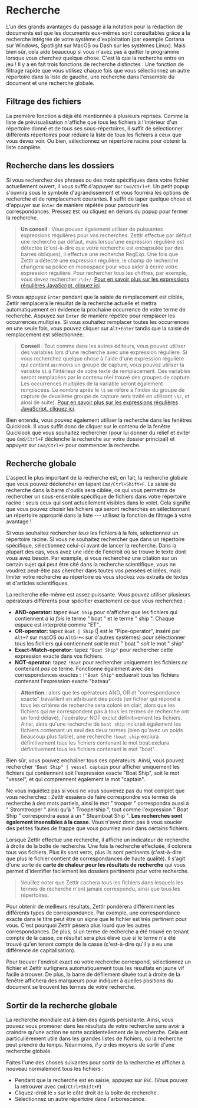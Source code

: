 # Recherche

L'un des grands avantages du passage à la notation pour la rédaction de documents est que les documents eux-mêmes sont consultables grâce à la recherche intégrée de votre système d'exploitation (par exemple Cortana sur Windows, Spotlight sur MacOS ou Dash sur les systèmes Linux). Mais bien sûr, cela aide beaucoup si vous n'avez pas à quitter le programme lorsque vous cherchez quelque chose. C'est là que la recherche entre en jeu ! Il y a en fait trois fonctions de recherche distinctes : Une fonction de filtrage rapide que vous utilisez chaque fois que vous sélectionnez un autre répertoire dans la liste de gauche, une recherche dans l'ensemble du document et une recherche globale.

## Filtrage des fichiers

La première fonction a déjà été mentionnée à plusieurs reprises. Comme la liste de prévisualisation n'affiche que tous les fichiers à l'intérieur d'un répertoire donné et de tous ses sous-répertoires, il suffit de sélectionner différents répertoires pour réduire la liste de tous les fichiers à ceux que vous devez voir. Ou bien, sélectionnez un répertoire racine pour obtenir la liste complète.

## Recherche dans les dossiers

Si vous recherchez des phrases ou des mots spécifiques dans votre fichier actuellement ouvert, il vous suffit d'appuyer sur `Cmd/Ctrl+F`. Un petit popup s'ouvrira sous le symbole d'agrandissement et vous fournira les options de recherche et de remplacement courantes. Il suffit de taper quelque chose et d'appuyer sur `Enter` de manière répétée pour parcourir les correspondances. Pressez `ESC` ou cliquez en dehors du popup pour fermer la recherche.

> **Un conseil** : Vous pouvez également utiliser de puissantes expressions régulières pour vos recherches. Zettlr effectue par défaut une recherche par défaut, mais lorsqu'une expression régulière est détectée (c'est-à-dire que votre recherche est encapsulée par des barres obliques), il effectue une recherche RegExp. Une fois que Zettlr a détecté une expression régulière, le champ de recherche changera sa police en monospace pour vous aider à écrire votre expression régulière. Pour rechercher tous les chiffres, par exemple, vous devez rechercher `/\d+/`. [Pour en savoir plus sur les expressions régulières JavaScript, cliquez ici](https://codeburst.io/javascript-learn-regular-expressions-for-beginners-bb6107015d91).

Si vous appuyez `Enter` pendant que la saisie de remplacement est ciblée, Zettlr remplacera le résultat de la recherche actuelle et mettra automatiquement en évidence la prochaine occurrence de votre terme de recherche. Appuyez sur `Enter` de manière répétée pour remplacer les occurrences multiples. Si vous souhaitez remplacer toutes les occurrences en une seule fois, vous pouvez cliquer sur `Alt+Enter` tandis que la saisie de remplacement est sélectionnée.

> **Conseil** : Tout comme dans les autres éditeurs, vous pouvez utiliser des variables lors d'une recherche avec une expression régulière. Si vous recherchez quelque chose à l'aide d'une expression régulière qui contient au moins un groupe de capture, vous pouvez utiliser la variable `$1` à l'intérieur de votre texte de remplacement. Ces variables seront remplacées par le contenu réel trouvé des groupes de capture. Les occurrences multiples de la variable seront également remplacées. Le nombre après le `\$` se réfère à l'index du groupe de capture (le deuxième groupe de capture sera traité en utilisant `\$2`, et ainsi de suite). [Pour en savoir plus sur les expressions régulières JavaScript, cliquez ici](https://codeburst.io/javascript-learn-regular-expressions-for-beginners-bb6107015d91).

Bien entendu, vous pouvez également utiliser la recherche dans les fenêtres Quicklook. Il vous suffit donc de cliquer sur le contenu de la fenêtre Quicklook que vous souhaitez rechercher (pour lui donner du relief et éviter que `Cmd/Ctrl+F` déclenche la recherche sur votre dossier principal) et appuyez sur `Cmd/Ctrl+F` pour commencer la recherche.

## Recherche globale

L'aspect le plus important de la recherche est, en fait, la recherche globale que vous pouvez déclencher en tapant `Cmd/Ctrl+Shift+F`. La saisie de recherche dans la barre d'outils sera ciblée, ce qui vous permettra de rechercher un sous-ensemble spécifique de fichiers dans votre répertoire racine : seuls ceux qui sont actuellement visibles dans le volet. Cela signifie que vous pouvez choisir les fichiers qui seront recherchés en sélectionnant un répertoire approprié dans la liste --- utilisez la fonction de filtrage à votre avantage !

Si vous souhaitez rechercher _tous_ les fichiers à la fois, sélectionnez un répertoire racine. Si vous ne souhaitez rechercher que dans un répertoire spécifique, sélectionnez celui-ci avant de lancer la recherche. Dans la plupart des cas, vous avez une idée de l'endroit où se trouve le texte dont vous avez besoin. Par exemple, si vous recherchez une citation sur un certain sujet qui peut être cité dans la recherche scientifique, vous ne voudrez peut-être pas chercher dans toutes vos pensées et idées, mais limiter votre recherche au répertoire où vous stockez vos extraits de textes et d'articles scientifiques.

La recherche elle-même est assez puissante. Vous pouvez utiliser plusieurs opérateurs différents pour spécifier exactement ce que vous recherchez :

* **AND-operator:** tapez `Boat Ship` pour n'afficher que les fichiers qui contiennent _à la fois_ le terme " boat " et le terme " ship ". Chaque espace est interprété comme "ET"..
* **OR-operator:** tapez `Boat | Ship` (| est le "Pipe-operator", inséré par `Alt+7` sur macOS ou `AltGr+<` sur d'autres systèmes) pour sélectionner tous les fichiers qui contiennent _soit_ le mot " boat " _soit_ le mot " ship"
* **Exact-Match-operator:** tapez `"Boat Ship"` pour rechercher cette expression exacte dans vos fichiers.
* **NOT-operator:** tapez `!Boat` pour rechercher uniquement les fichiers _ne_ contenant _pas_ ce terme. Fonctionne également avec des correspondances exactes : `!"Boat Ship"` excluerait tous les fichiers contenant l'expression exacte "bateau".

> **Attention** : alors que les opérateurs AND, OR et "correspondance exacte" travaillent en attribuant des poids (un fichier qui répond à tous les critères de recherche sera coloré en clair, alors que les fichiers qui ne correspondent pas à tous les termes de recherche ont un fond délavé), l'opérateur NOT exclut définitivement les fichiers. Ainsi, alors qu'une recherche de `boat ship` inclurait également les fichiers contenant un seul des deux termes (bien qu'avec un poids beaucoup plus faible), une recherche `!boat ship` exclura définitivement tous les fichiers contenant le mot boat.exclura définitivement tous les fichiers contenant le mot "boat".

Bien sûr, vous pouvez enchaîner tous ces opérateurs. Ainsi, vous pouvez rechercher `"Boat Ship" | vessel captain` pour afficher uniquement les fichiers qui contiennent soit l'expression exacte "Boat Ship", soit le mot "vessel", et qui comprennent également le mot "captain".

Ne vous inquiétez pas si vous ne vous souvenez pas du mot complet que vous recherchez : Zettlr essaiera de faire correspondre vos termes de recherche à des mots partiels, ainsi le mot " trooper " correspondra aussi à " Stromtrooper " ainsi qu'à " Troopership ", tout comme l'expression " Boat Ship " correspondra aussi à un " Steamboat Ship ". **Les recherches sont également insensibles à la casse**. Vous n'avez donc pas à vous soucier des petites fautes de frappe que vous pourriez avoir dans certains fichiers.

Lorsque Zettlr effectue une recherche, il affiche un indicateur de recherche à droite de la boîte de recherche. Une fois la recherche effectuée, il colorera tous vos fichiers. Plus ils sont verts, plus ils sont pertinents (c'est-à-dire que plus le fichier contient de correspondances de haute qualité). Il s'agit d'une sorte de **carte de chaleur pour les résultats de recherche** qui vous permet d'identifier facilement les dossiers pertinents pour votre recherche.

> Veuillez noter que Zettlr cachera tous les fichiers dans lesquels les termes de recherche n'ont jamais correspondu, ainsi que tous les répertoires.

Pour obtenir de meilleurs résultats, Zettlr pondérera différemment les différents types de correspondance. Par exemple, une correspondance exacte dans le titre peut être un signe que le fichier est très pertinent pour vous. C'est pourquoi Zettlr pèsera plus lourd que les autres correspondances. De plus, si un terme de recherche a été trouvé en tenant compte de la casse, ce résultat sera plus élevé que si le terme n'a été trouvé qu'en tenant compte de la casse (c'est-à-dire qu'il y a eu une différence de capitalisation).

Pour trouver l'endroit exact où votre recherche correspond, sélectionnez un fichier et Zettlr surlignera automatiquement tous les résultats en jaune vif facile à trouver. De plus, la barre de défilement située tout à droite de la fenêtre affichera des marqueurs pour indiquer à quelles positions du document se trouvent les termes de votre recherche.

## Sortir de la recherche globale

La recherche mondiale est à bien des égards persistante. Ainsi, vous pouvez vous promener dans les résultats de votre recherche sans avoir à craindre qu'une action ne sorte accidentellement de la recherche. Cela est particulièrement utile dans les grandes listes de fichiers, où la recherche peut prendre du temps. Néanmoins, _il y a_ des moyens de sortir d'une recherche globale.

Faites l'une des choses suivantes pour sortir de la recherche et afficher à nouveau normalement tous les fichiers :

* Pendant que la recherche est en saisie, appuyez sur `ESC`. (Vous pouvez la retrouver avec `Cmd/Ctrl+Shift+F`)
* Cliquez-droit le `x` sur le côté droit de la boîte de recherche.
* Sélectionnez un autre répertoire dans l'arborescence.
